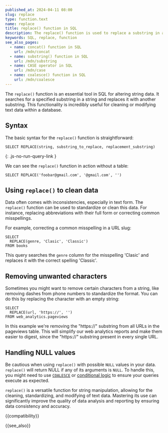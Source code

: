 ```yaml
---
published_at: 2024-04-11 08:00
slug: replace
type: function.text
name: replace
title: replace() function in SQL
description: The replace() function is used to replace a substring in a string.
keywords: SQL, replace, function
see_also_pages:
  - name: concat() function in SQL
    url: /mdn/concat
  - name: substring() function in SQL
    url: /mdn/substring
  - name: CASE operator in SQL
    url: /mdn/case
  - name: coalesce() function in SQL
    url: /mdn/coalesce
---
```


The `replace()` function is an essential tool in SQL for altering string data. It searches for a specified substring in a string and replaces it with another substring. This functionality is incredibly useful for cleaning or modifying text data within a database.

## Syntax

The basic syntax for the `replace()` function is straightforward:

~~~pgsql
SELECT REPLACE(string, substring_to_replace, replacement_substring)
~~~
{: .js-no-run-query-link }

We can see the `replace()` function in action without a table:

~~~pgsql
SELECT REPLACE('foobar@gmail.com', '@gmail.com', '')
~~~

## Using `replace()` to clean data

Data often comes with inconsistencies, especially in text form. The `replace()` function can be used to standardize or clean this data. For instance, replacing abbreviations with their full form or correcting common misspellings.

For example, correcting a common misspelling in a URL slug:

~~~pgsql
SELECT
  REPLACE(genre, 'Clasic', 'Classic')
FROM books
~~~

This query searches the `genre` column for the misspelling 'Clasic' and replaces it with the correct spelling 'Classic'.

## Removing unwanted characters

Sometimes you might want to remove certain characters from a string, like removing dashes from phone numbers to standardize the format. You can do this by replacing the character with an empty string:

~~~pgsql
SELECT
  REPLACE(url, 'https://', '')
FROM web_analytics.pageviews
~~~

In this example we're removing the "https://" substring from all URLs in the pageviews table. This will simplify our web analytics reports and make them easier to digest, since the "https://" substring present in every single URL.

## Handling NULL values

Be cautious when using `replace()` with possible `NULL` values in your data. `replace()` will return NULL if any of its arguments is `NULL`. To handle this, you might need to use [`COALESCE`](/mdn/coalesce) or [conditional logic](/mdn/case) to ensure your queries execute as expected.

`replace()` is a versatile function for string manipulation, allowing for the cleaning, standardizing, and modifying of text data. Mastering its use can significantly improve the quality of data analysis and reporting by ensuring data consistency and accuracy.

{{compatibility}}

{{see_also}}
